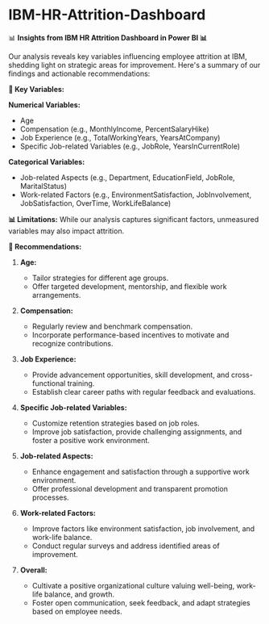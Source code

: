 # IBM-HR-Attrition-Dashboard
📊 **Insights from IBM HR Attrition Dashboard in Power BI 📊**

Our analysis reveals key variables influencing employee attrition at IBM, shedding light on strategic areas for improvement. Here's a summary of our findings and actionable recommendations:

**🎯 Key Variables:**

**Numerical Variables:**
- Age
- Compensation (e.g., MonthlyIncome, PercentSalaryHike)
- Job Experience (e.g., TotalWorkingYears, YearsAtCompany)
- Specific Job-related Variables (e.g., JobRole, YearsInCurrentRole)

**Categorical Variables:**
- Job-related Aspects (e.g., Department, EducationField, JobRole, MaritalStatus)
- Work-related Factors (e.g., EnvironmentSatisfaction, JobInvolvement, JobSatisfaction, OverTime, WorkLifeBalance)

**📊 Limitations:**
While our analysis captures significant factors, unmeasured variables may also impact attrition.

**🚀 Recommendations:**

1. **Age:**
   - Tailor strategies for different age groups.
   - Offer targeted development, mentorship, and flexible work arrangements.

2. **Compensation:**
   - Regularly review and benchmark compensation.
   - Incorporate performance-based incentives to motivate and recognize contributions.

3. **Job Experience:**
   - Provide advancement opportunities, skill development, and cross-functional training.
   - Establish clear career paths with regular feedback and evaluations.

4. **Specific Job-related Variables:**
   - Customize retention strategies based on job roles.
   - Improve job satisfaction, provide challenging assignments, and foster a positive work environment.

5. **Job-related Aspects:**
   - Enhance engagement and satisfaction through a supportive work environment.
   - Offer professional development and transparent promotion processes.

6. **Work-related Factors:**
   - Improve factors like environment satisfaction, job involvement, and work-life balance.
   - Conduct regular surveys and address identified areas of improvement.

7. **Overall:**
   - Cultivate a positive organizational culture valuing well-being, work-life balance, and growth.
   - Foster open communication, seek feedback, and adapt strategies based on employee needs.
